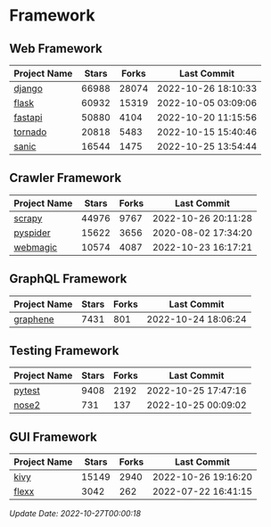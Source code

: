 # Framework

## Web Framework
| Project Name | Stars | Forks | Last Commit |
| ------------ | ----- | ----- | ----------- |
| [django](https://github.com/django/django) | 66988 | 28074 | 2022-10-26 18:10:33 |
| [flask](https://github.com/pallets/flask) | 60932 | 15319 | 2022-10-05 03:09:06 |
| [fastapi](https://github.com/tiangolo/fastapi) | 50880 | 4104 | 2022-10-20 11:15:56 |
| [tornado](https://github.com/tornadoweb/tornado) | 20818 | 5483 | 2022-10-15 15:40:46 |
| [sanic](https://github.com/sanic-org/sanic) | 16544 | 1475 | 2022-10-25 13:54:44 |

## Crawler Framework
| Project Name | Stars | Forks | Last Commit |
| ------------ | ----- | ----- | ----------- |
| [scrapy](https://github.com/scrapy/scrapy) | 44976 | 9767 | 2022-10-26 20:11:28 |
| [pyspider](https://github.com/binux/pyspider) | 15622 | 3656 | 2020-08-02 17:34:20 |
| [webmagic](https://github.com/code4craft/webmagic) | 10574 | 4087 | 2022-10-23 16:17:21 |

## GraphQL Framework
| Project Name | Stars | Forks | Last Commit |
| ------------ | ----- | ----- | ----------- |
| [graphene](https://github.com/graphql-python/graphene) | 7431 | 801 | 2022-10-24 18:06:24 |

## Testing Framework
| Project Name | Stars | Forks | Last Commit |
| ------------ | ----- | ----- | ----------- |
| [pytest](https://github.com/pytest-dev/pytest) | 9408 | 2192 | 2022-10-25 17:47:16 |
| [nose2](https://github.com/nose-devs/nose2) | 731 | 137 | 2022-10-25 00:09:02 |

## GUI Framework
| Project Name | Stars | Forks | Last Commit |
| ------------ | ----- | ----- | ----------- |
| [kivy](https://github.com/kivy/kivy) | 15149 | 2940 | 2022-10-26 19:16:20 |
| [flexx](https://github.com/flexxui/flexx) | 3042 | 262 | 2022-07-22 16:41:15 |

*Update Date: 2022-10-27T00:00:18*